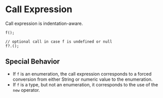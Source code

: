 # Call Expression

Call expression is indentation-aware.

```
f();

// optional call in case f is undefined or null
f?.();
```

## Special Behavior

- If `f` is an enumeration, the call expression corresponds to a forced conversion from either String or numeric value to the enumeration.
- If `f` is a type, but not an enumeration, it corresponds to the use of the `new` operator.